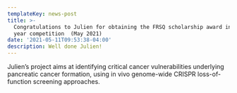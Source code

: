 ```yaml
---
templateKey: news-post
title: >-
  Congratulations to Julien for obtaining the FRSQ scholarship award in this
  year competition  (May 2021)
date: '2021-05-11T09:53:38-04:00'
description: Well done Julien!
---
```

Julien’s project aims at identifying critical cancer vulnerabilities underlying pancreatic cancer formation, using in vivo genome-wide CRISPR loss-of-function screening approaches.
